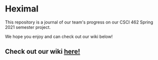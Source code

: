 # Heximal

This repository is a journal of our team's progress on our CSCI 462 Spring 2021 semester project.

We hope you enjoy and can check out our wiki below!

## Check out our wiki [here!](https://github.com/CSCI-462-02-2021/Heximal/wiki)
